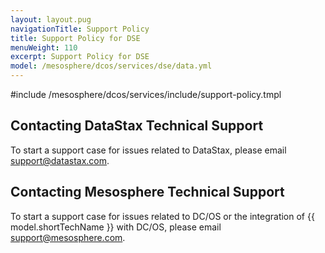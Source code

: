```yaml
---
layout: layout.pug
navigationTitle: Support Policy
title: Support Policy for DSE
menuWeight: 110
excerpt: Support Policy for DSE
model: /mesosphere/dcos/services/dse/data.yml
---
```


#include /mesosphere/dcos/services/include/support-policy.tmpl


## Contacting DataStax Technical Support
To start a support case for issues related to DataStax, please email support@datastax.com.

## Contacting Mesosphere Technical Support
To start a support case for issues related to DC/OS or the integration of {{ model.shortTechName }} with DC/OS, please email support@mesosphere.com.
